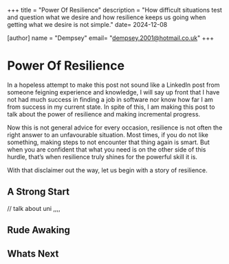 +++
title = "Power Of Resilience"
description = "How difficult situations test and question what we desire and how resilience keeps us going when getting what we desire is not simple."
date= 2024-12-08

[author]
name = "Dempsey"
email= "dempsey.2001@hotmail.co.uk"
+++

# Power Of Resilience 

In a hopeless attempt to make this post not sound like a LinkedIn post from someone feigning experience and knowledge, I will say up front that I have not had much success in finding a job in software nor know how far I am from success in my current state. In spite of this, I am making this post to talk about the power of resilience and making incremental progress.

Now this is not general advice for every occasion, resilience is not often the right answer to an unfavourable situation. Most times, if you do not like something, making steps to not encounter that thing again is smart. But when you are confident that what you need is on the other side of this hurdle, that’s when resilience truly shines for the powerful skill it is.

With that disclaimer out the way, let us begin with a story of resilience.

## A Strong Start

// talk about uni ,,,,

## Rude Awaking

## Whats Next